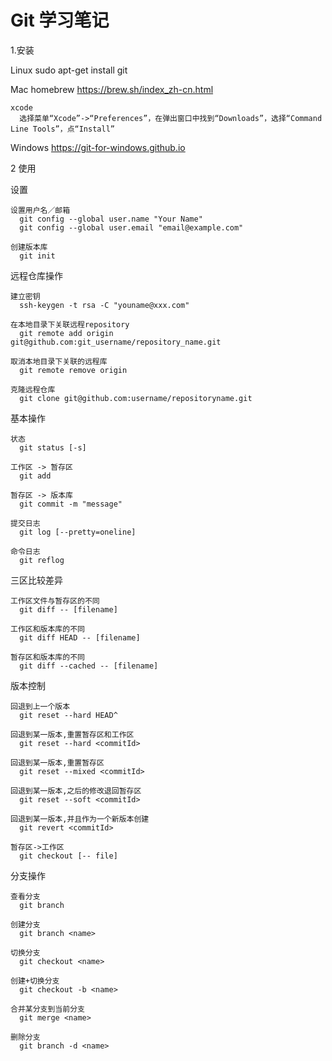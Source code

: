 Git 学习笔记
============

1.安装

  Linux
    sudo apt-get install git

  Mac
    homebrew
      https://brew.sh/index_zh-cn.html

    xcode
      选择菜单“Xcode”->“Preferences”，在弹出窗口中找到“Downloads”，选择“Command Line Tools”，点“Install”

  Windows
    https://git-for-windows.github.io

2 使用
  

  设置

    设置用户名／邮箱
      git config --global user.name "Your Name"
      git config --global user.email "email@example.com"

    创建版本库
      git init

  远程仓库操作

    建立密钥
      ssh-keygen -t rsa -C "youname@xxx.com"

    在本地目录下关联远程repository
      git remote add origin git@github.com:git_username/repository_name.git

    取消本地目录下关联的远程库
      git remote remove origin

    克隆远程仓库
      git clone git@github.com:username/repositoryname.git

  基本操作

    状态
      git status [-s]

    工作区 -> 暂存区
      git add

    暂存区 -> 版本库
      git commit -m "message"

    提交日志
      git log [--pretty=oneline]

    命令日志
      git reflog

  三区比较差异

    工作区文件与暂存区的不同
      git diff -- [filename]

    工作区和版本库的不同
      git diff HEAD -- [filename]

    暂存区和版本库的不同
      git diff --cached -- [filename]

  版本控制

    回退到上一个版本
      git reset --hard HEAD^

    回退到某一版本,重置暂存区和工作区
      git reset --hard <commitId>

    回退到某一版本,重置暂存区
      git reset --mixed <commitId>

    回退到某一版本,之后的修改退回暂存区
      git reset --soft <commitId>

    回退到某一版本,并且作为一个新版本创建
      git revert <commitId>

    暂存区->工作区
      git checkout [-- file]

  分支操作

    查看分支
      git branch

    创建分支
      git branch <name>

    切换分支
      git checkout <name>

    创建+切换分支
      git checkout -b <name>

    合并某分支到当前分支
      git merge <name>

    删除分支
      git branch -d <name>





